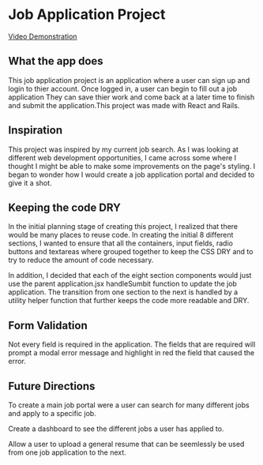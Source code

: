 # Job Application Project


[Video Demonstration](https://m.youtube.com/watch?v=gUvvFsa4EVk)

## What the app does

  This job application project is an application where a user can sign up and login to thier account. Once logged in, a user can begin to fill out a job application They can save thier work and come back at a later time to finish and submit the application.This project was made with React and Rails.

## Inspiration

  This project was inspired by my current job search. As I was looking at different web development opportunities, I came across some where I thought I might be able to make some improvements on the page's styling. I began to wonder how I would create a job application portal and decided to give it a shot.


## Keeping the code DRY

  In the initial planning stage of creating this project, I realized that there would be many places to reuse code. In creating the initial 8  different sections, I wanted to ensure that all the containers, input fields, radio buttons and textareas where grouped together to keep the  CSS DRY and to try to reduce the amount of code necessary. 

  In addition, I decided that each of the eight section components would just use the parent application.jsx handleSumbit function to update the job application. The transition from one section to the next is handled by a utility helper function that further keeps the code more readable and DRY.
		
## Form Validation

   Not every field is required in the application. The fields that are required will prompt a modal error message and highlight in red the field that caused the error. 

## Future Directions

  To create a main job portal were a user can search for many different jobs and apply to a specific job.

  Create a dashboard to see the different jobs a user has applied to.

  Allow a user to upload a general resume that can be seemlessly be used from one job application to the next.
	  
